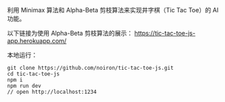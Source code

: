 利用 Minimax 算法和 Alpha-Beta 剪枝算法来实现井字棋（Tic Tac Toe）的 AI 功能。

以下链接为使用 Alpha-Beta 剪枝算法的展示：
https://tic-tac-toe-js-app.herokuapp.com/

本地运行：

    git clone https://github.com/noiron/tic-tac-toe-js.git
    cd tic-tac-toe-js
    npm i
    npm run dev
    // open http://localhost:1234

